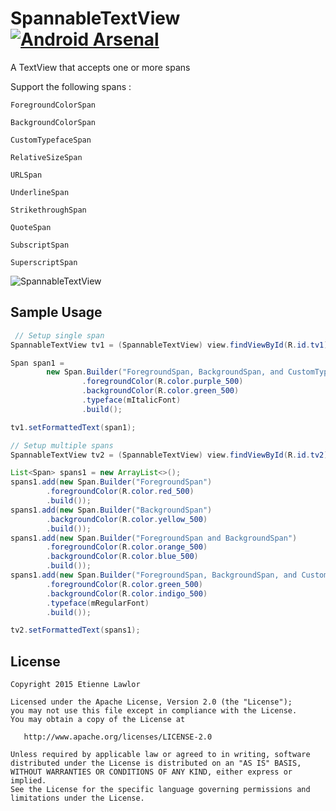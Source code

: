 # SpannableTextView [![Android Arsenal](https://img.shields.io/badge/Android%20Arsenal-SpannableTextView-green.svg?style=flat)](https://android-arsenal.com/details/1/1916)
A TextView that accepts one or more spans

Support the following spans :

`ForegroundColorSpan`

`BackgroundColorSpan`

`CustomTypefaceSpan`

`RelativeSizeSpan`

`URLSpan`

`UnderlineSpan`

`StrikethroughSpan`

`QuoteSpan`

`SubscriptSpan`

`SuperscriptSpan`

![SpannableTextView](https://raw.githubusercontent.com/lawloretienne/SpannableTextView/master/images/SpannableTextView_Screenshot.png)

## Sample Usage

```java
 // Setup single span
SpannableTextView tv1 = (SpannableTextView) view.findViewById(R.id.tv1);

Span span1 =
        new Span.Builder("ForegroundSpan, BackgroundSpan, and CustomTypefaceSpan")
                .foregroundColor(R.color.purple_500)
                .backgroundColor(R.color.green_500)
                .typeface(mItalicFont)
                .build();

tv1.setFormattedText(span1);

// Setup multiple spans
SpannableTextView tv2 = (SpannableTextView) view.findViewById(R.id.tv2);

List<Span> spans1 = new ArrayList<>();
spans1.add(new Span.Builder("ForegroundSpan")
        .foregroundColor(R.color.red_500)
        .build());
spans1.add(new Span.Builder("BackgroundSpan")
        .backgroundColor(R.color.yellow_500)
        .build());
spans1.add(new Span.Builder("ForegroundSpan and BackgroundSpan")
        .foregroundColor(R.color.orange_500)
        .backgroundColor(R.color.blue_500)
        .build());
spans1.add(new Span.Builder("ForegroundSpan, BackgroundSpan, and CustomTypefaceSpan")
        .foregroundColor(R.color.green_500)
        .backgroundColor(R.color.indigo_500)
        .typeface(mRegularFont)
        .build());

tv2.setFormattedText(spans1);
```

## License

```
Copyright 2015 Etienne Lawlor

Licensed under the Apache License, Version 2.0 (the "License");
you may not use this file except in compliance with the License.
You may obtain a copy of the License at

   http://www.apache.org/licenses/LICENSE-2.0

Unless required by applicable law or agreed to in writing, software
distributed under the License is distributed on an "AS IS" BASIS,
WITHOUT WARRANTIES OR CONDITIONS OF ANY KIND, either express or implied.
See the License for the specific language governing permissions and
limitations under the License.
```
